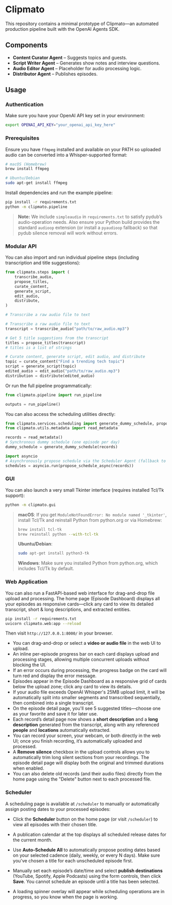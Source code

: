 # Clipmato

This repository contains a minimal prototype of Clipmato—an automated production pipeline built with the OpenAI Agents SDK.

## Components
- **Content Curator Agent** – Suggests topics and guests.
- **Script Writer Agent** – Generates show notes and interview questions.
- **Audio Editor Agent** – Placeholder for audio processing logic.
- **Distributor Agent** – Publishes episodes.

## Usage
### Authentication

Make sure you have your OpenAI API key set in your environment:

```bash
export OPENAI_API_KEY="your_openai_api_key_here"
```

### Prerequisites

Ensure you have `ffmpeg` installed and available on your PATH so uploaded audio can be converted into a Whisper-supported format:

```bash
# macOS (Homebrew)
brew install ffmpeg

# Ubuntu/Debian
sudo apt-get install ffmpeg
```

Install dependencies and run the example pipeline:
```bash
pip install -r requirements.txt
python -m clipmato.pipeline
```
> **Note:** We include `simpleaudio` in `requirements.txt` to satisfy pydub’s audio-operation needs.
> Also ensure your Python build provides the standard `audioop` extension (or install a `pyaudioop` fallback) so that pydub silence removal will work without errors.

### Modular API

You can also import and run individual pipeline steps (including transcription and title suggestions):
```python
from clipmato.steps import (
    transcribe_audio,
    propose_titles,
    curate_content,
    generate_script,
    edit_audio,
    distribute,
)

# Transcribe a raw audio file to text

# Transcribe a raw audio file to text
transcript = transcribe_audio("path/to/raw_audio.mp3")

# Get 5 title suggestions from the transcript
titles = propose_titles(transcript)
# titles is a list of strings

# Curate content, generate script, edit audio, and distribute
topic = curate_content("Find a trending tech topic")
script = generate_script(topic)
edited_audio = edit_audio("path/to/raw_audio.mp3")
distribution = distribute(edited_audio)
```

Or run the full pipeline programmatically:
```python
from clipmato.pipeline import run_pipeline

outputs = run_pipeline()
```

You can also access the scheduling utilities directly:

```python
from clipmato.services.scheduling import generate_dummy_schedule, propose_schedule_async
from clipmato.utils.metadata import read_metadata

records = read_metadata()
# Synchronous dummy schedule (one episode per day)
dummy_schedule = generate_dummy_schedule(records)

import asyncio
# Asynchronously propose schedule via the Scheduler Agent (fallback to dummy on error)
schedules = asyncio.run(propose_schedule_async(records))
```

### GUI

You can also launch a very small Tkinter interface (requires installed Tcl/Tk support):

```bash
python -m clipmato.gui
```

> **macOS**: If you get `ModuleNotFoundError: No module named '_tkinter'`, install Tcl/Tk and reinstall Python from python.org or via Homebrew:
> ```bash
> brew install tcl-tk
> brew reinstall python --with-tcl-tk
> ```
>
> **Ubuntu/Debian**:
> ```bash
> sudo apt-get install python3-tk
> ```
>
> **Windows**: Make sure you installed Python from python.org, which includes Tcl/Tk by default.

### Web Application

You can also run a FastAPI-based web interface for drag-and-drop file upload and processing. The home page (Episode Dashboard) displays all your episodes as responsive cards—click any card to view its detailed transcript, short & long descriptions, and extracted entities.

```bash
pip install -r requirements.txt
uvicorn clipmato.web:app --reload
```

Then visit `http://127.0.0.1:8000/` in your browser.

- You can drag-and-drop or select a **video or audio file** in the web UI to upload.
- An inline per-episode progress bar on each card displays upload and processing stages, allowing multiple concurrent uploads without blocking the UI.
- If an error occurs during processing, the progress badge on the card will turn red and display the error message.
- Episodes appear in the Episode Dashboard as a responsive grid of cards below the upload zone; click any card to view its details.
- If your audio file exceeds OpenAI Whisper's 25MB upload limit, it will be automatically split into smaller segments and transcribed sequentially, then combined into a single transcript.
- On the episode detail page, you'll see 5 suggested titles—choose one as your favorite and save it for later use.
- Each record’s detail page now shows a **short description** and a **long description** generated from the transcript, along with any referenced **people** and **locations** automatically extracted.
- You can record your screen, your webcam, or both directly in the web UI; once you finish recording, it’s automatically uploaded and processed.
- A **Remove silence** checkbox in the upload controls allows you to automatically trim long silent sections from your recordings. The episode detail page will display both the original and trimmed durations when enabled.
- You can also delete old records (and their audio files) directly from the home page using the "Delete" button next to each processed file.

### Scheduler

A scheduling page is available at `/scheduler` to manually or automatically assign posting dates to your processed episodes:

- Click the **Scheduler** button on the home page (or visit `/scheduler`) to view all episodes with their chosen title.
- A publication calendar at the top displays all scheduled release dates for the current month.
- Use **Auto-Schedule All** to automatically propose posting dates based on your selected cadence (daily, weekly, or every N days). Make sure you've chosen a title for each unscheduled episode first.
- Manually set each episode’s date/time and select **publish destinations** (YouTube, Spotify, Apple Podcasts) using the form controls, then click **Save**. You cannot schedule an episode until a title has been selected.

- A loading spinner overlay will appear while scheduling operations are in progress, so you know when the page is working.
